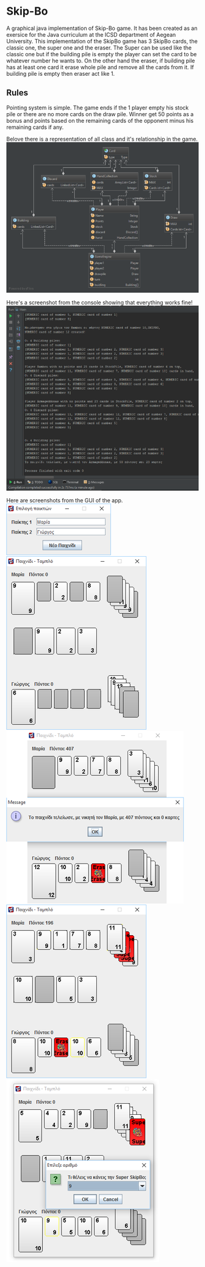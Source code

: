 # Skip-Bo
A graphical java implementation of Skip-Bo game. It has been created as an exersice for the Java curriculum at the ICSD department of Aegean University. This implementation of the SkipBo game has 3 SkipBo cards, the classic one, the super one and the eraser. The Super can be used like the classic one but if the building pile is empty the player can set the card to be whatever number he wants to. On the other hand the eraser, if building pile has at least one card it erase whole pile and remove all the cards from it. If building pile is empty then eraser act like 1.

## Rules
Pointing system is simple. The game ends if the 1 player empty his stock pile or there are no more cards on the draw pile. Winner get 50 points as a bonus and points based on the remaining cards of the opponent minus his remaining cards if any.

Belove there is a representation of all class and it's relationship in the game.
![alt text](https://github.com/Rambou/Skip-Bo/blob/master/Images/Class%20Relationship.png "Class Relashionship")

Here's a screenshot from the console showing that everything works fine!
![alt text](https://github.com/Rambou/Skip-Bo/blob/master/Images/Functional%20testing.png "Testing")

Here are screenshots from the GUI of the app.   
![alt text](https://github.com/Rambou/Skip-Bo/blob/master/Images/main.PNG "Main")
![alt text](https://github.com/Rambou/Skip-Bo/blob/master/Images/game.PNG "Game")
![alt text](https://github.com/Rambou/Skip-Bo/blob/master/Images/won%20-%20before.PNG "Won Before")
![alt text](https://github.com/Rambou/Skip-Bo/blob/master/Images/won%20-%20after.PNG "Won After")
![alt text](https://github.com/Rambou/Skip-Bo/blob/master/Images/super%20-%20SkipBo.PNG "Super SkipBo")

